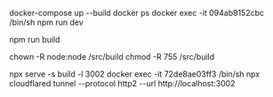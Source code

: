 
docker-compose up --build
docker ps
docker exec -it 094ab9152cbc /bin/sh
npm run dev

npm run build

chown -R node:node /src/build
chmod -R 755 /src/build

npx serve -s build -l 3002
    docker exec -it 72de8ae03ff3 /bin/sh
npx cloudflared tunnel --protocol http2 --url http://localhost:3002

